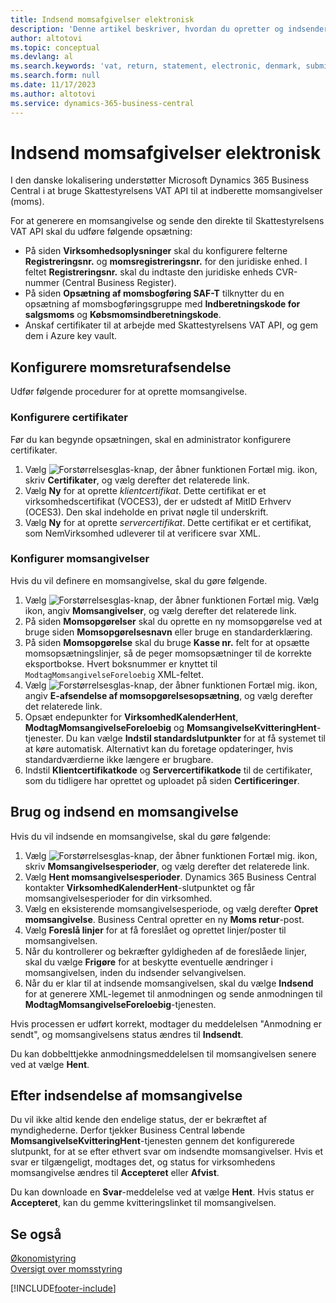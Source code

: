 ```yaml
---
title: Indsend momsafgivelser elektronisk
description: 'Denne artikel beskriver, hvordan du opretter og indsender momsangivelser elektronisk i Danmark.'
author: altotovi
ms.topic: conceptual
ms.devlang: al
ms.search.keywords: 'vat, return, statement, electronic, denmark, submission'
ms.search.form: null
ms.date: 11/17/2023
ms.author: altotovi
ms.service: dynamics-365-business-central
---
```


# Indsend momsafgivelser elektronisk

I den danske lokalisering understøtter Microsoft Dynamics 365 Business Central i at bruge Skattestyrelsens VAT API til at indberette momsangivelser (moms).

For at generere en momsangivelse og sende den direkte til Skattestyrelsens VAT API skal du udføre følgende opsætning:

- På siden **Virksomhedsoplysninger** skal du konfigurere felterne **Registreringsnr.** og **momsregistreringsnr.** for den juridiske enhed. I feltet **Registreringsnr.** skal du indtaste den juridiske enheds CVR-nummer (Central Business Register).
- På siden **Opsætning af momsbogføring SAF-T** tilknytter du en opsætning af momsbogføringsgruppe med **Indberetningskode for salgsmoms** og **Købsmomsindberetningskode**.
- Anskaf certifikater til at arbejde med Skattestyrelsens VAT API, og gem dem i Azure key vault.

## Konfigurere momsreturafsendelse

Udfør følgende procedurer for at oprette momsangivelse.

### Konfigurere certifikater

Før du kan begynde opsætningen, skal en administrator konfigurere certifikater.

1. Vælg ![Forstørrelsesglas-knap, der åbner funktionen Fortæl mig.](../../media/ui-search/search_small.png "Fortæl mig, hvad du vil foretage dig") ikon, skriv **Certifikater**, og vælg derefter det relaterede link.
2. Vælg **Ny** for at oprette _klientcertifikat_. Dette certifikat er et virksomhedscertifikat (VOCES3), der er udstedt af MitID Erhverv (OCES3). Den skal indeholde en privat nøgle til underskrift.
3. Vælg **Ny** for at oprette _servercertifikat_. Dette certifikat er et certifikat, som NemVirksomhed udleverer til at verificere svar XML.

### Konfigurer momsangivelser

Hvis du vil definere en momsangivelse, skal du gøre følgende.

1. Vælg ![Forstørrelsesglas-knap, der åbner funktionen Fortæl mig.](../../media/ui-search/search_small.png "Fortæl mig, hvad du vil foretage dig") Vælg ikon, angiv **Momsangivelser**, og vælg derefter det relaterede link.
2. På siden **Momsopgørelser** skal du oprette en ny momsopgørelse ved at bruge siden **Momsopgørelsesnavn** eller bruge en standarderklæring.
3. På siden **Momsopgørelse** skal du bruge **Kasse nr.** felt for at opsætte momsopsætningslinjer, så de peger momsopsætninger til de korrekte eksportbokse. Hvert boksnummer er knyttet til `ModtagMomsangivelseForeloebig` XML-feltet.
4. Vælg ![Forstørrelsesglas-knap, der åbner funktionen Fortæl mig.](../../media/ui-search/search_small.png "Fortæl mig, hvad du vil foretage dig") ikon, angiv **E-afsendelse af momsopgørelsesopsætning**, og vælg derefter det relaterede link.
5. Opsæt endepunkter for **VirksomhedKalenderHent**, **ModtagMomsangivelseForeloebig** og **MomsangivelseKvitteringHent**-tjenester. Du kan vælge **Indstil standardslutpunkter** for at få systemet til at køre automatisk. Alternativt kan du foretage opdateringer, hvis standardværdierne ikke længere er brugbare.
6. Indstil **Klientcertifikatkode** og **Servercertifikatkode** til de certifikater, som du tidligere har oprettet og uploadet på siden **Certificeringer**.

## Brug og indsend en momsangivelse

Hvis du vil indsende en momsangivelse, skal du gøre følgende:

1. Vælg ![Forstørrelsesglas-knap, der åbner funktionen Fortæl mig.](../../media/ui-search/search_small.png "Fortæl mig, hvad du vil foretage dig") ikon, skriv **Momsangivelsesperioder**, og vælg derefter det relaterede link.
2. Vælg **Hent momsangivelsesperioder**. Dynamics 365 Business Central kontakter **VirksomhedKalenderHent**-slutpunktet og får momsangivelsesperioder for din virksomhed.
3. Vælg en eksisterende momsangivelsesperiode, og vælg derefter **Opret momsangivelse**. Business Central opretter en ny **Moms retur**-post.
4. Vælg **Foreslå linjer** for at få foreslået og oprettet linjer/poster til momsangivelsen.
5. Når du kontrollerer og bekræfter gyldigheden af ​​de foreslåede linjer, skal du vælge **Frigøre** for at beskytte eventuelle ændringer i momsangivelsen, inden du indsender selvangivelsen.
6. Når du er klar til at indsende momsangivelsen, skal du vælge **Indsend** for at generere XML-legemet til anmodningen og sende anmodningen til **ModtagMomsangivelseForeloebig**-tjenesten.

Hvis processen er udført korrekt, modtager du meddelelsen "Anmodning er sendt", og momsangivelsens status ændres til **Indsendt**.

Du kan dobbelttjekke anmodningsmeddelelsen til momsangivelsen senere ved at vælge **Hent**.

## Efter indsendelse af momsangivelse

Du vil ikke altid kende den endelige status, der er bekræftet af myndighederne. Derfor tjekker Business Central løbende **MomsangivelseKvitteringHent**-tjenesten gennem det konfigurerede slutpunkt, for at se efter ethvert svar om indsendte momsangivelser. Hvis et svar er tilgængeligt, modtages det, og status for virksomhedens momsangivelse ændres til **Accepteret** eller **Afvist**.

Du kan downloade en **Svar**-meddelelse ved at vælge **Hent**. Hvis status er **Accepteret**, kan du gemme kvitteringslinket til momsangivelsen.

## Se også

[Økonomistyring](../../finance.md)  
[Oversigt over momsstyring](../../finance-manage-vat.md)

[!INCLUDE[footer-include](../../includes/footer-banner.md)]
